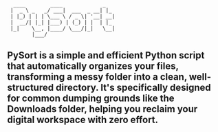 ```
  ____        ____             _   
 |  _ \ _   _/ ___|  ___  _ __| |_ 
 | |_) | | | \___ \ / _ \| '__| __|
 |  __/| |_| |___) | (_) | |  | |_ 
 |_|    \__, |____/ \___/|_|   \__|
        |___/     
```
PySort is a simple and efficient Python script that automatically organizes your files, transforming a messy folder into a clean, well-structured directory. 
It's specifically designed for common dumping grounds like the Downloads folder, helping you reclaim your digital workspace with zero effort.
-----

 
  
  
                 
